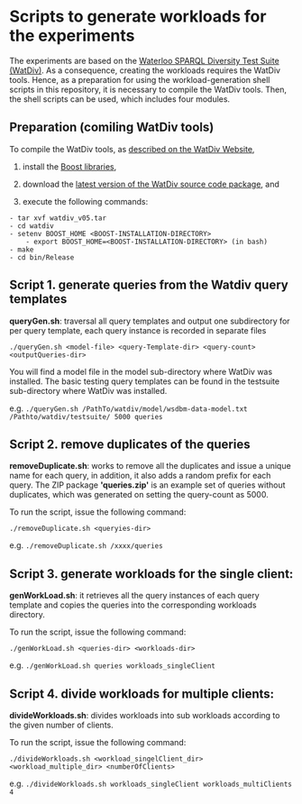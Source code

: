 # Scripts to generate workloads for the experiments

The experiments are based on the [Waterloo SPARQL Diversity Test Suite (WatDiv)](https://dsg.uwaterloo.ca/watdiv/). As a consequence, creating the workloads requires the WatDiv tools. Hence, as a preparation for using the workload-generation shell scripts in this repository, it is necessary to compile the WatDiv tools. Then, the shell scripts can be used, which includes four modules.

## Preparation (comiling WatDiv tools)
To compile the WatDiv tools, as [described on the WatDiv Website](https://dsg.uwaterloo.ca/watdiv/#installation),

1. install the [Boost libraries](https://www.boost.org/),

2. download the [latest version of the WatDiv source code package](https://dsg.uwaterloo.ca/watdiv/#download), and

3. execute the following commands:

```
- tar xvf watdiv_v05.tar
- cd watdiv
- setenv BOOST_HOME <BOOST-INSTALLATION-DIRECTORY>
	- export BOOST_HOME=<BOOST-INSTALLATION-DIRECTORY> (in bash)
- make
- cd bin/Release
```

## Script 1. generate queries from the Watdiv query templates
**queryGen.sh**: traversal all query templates and output one subdirectory for per query template, each query instance is recorded in separate files

`./queryGen.sh <model-file> <query-Template-dir> <query-count> <outputQueries-dir>`

You will find a model file in the model sub-directory where WatDiv was installed. The basic testing query templates can be found in the testsuite sub-directory where WatDiv was installed.

e.g. `./queryGen.sh /PathTo/watdiv/model/wsdbm-data-model.txt /Pathto/watdiv/testsuite/ 5000 queries`


## Script 2. remove duplicates of the queries

**removeDuplicate.sh**: works to remove all the duplicates and issue a unique name for each query, in addition, it also adds a random prefix for each query. The ZIP package **'queries.zip'** is an example set of queries without duplicates, which was generated on setting the query-count as 5000.

To run the script, issue the following command:

`./removeDuplicate.sh <queryies-dir>`

e.g. `./removeDuplicate.sh /xxxx/queries`

## Script 3. generate workloads for the single client:

**genWorkLoad.sh**: it retrieves all the query instances of each query template and copies the queries into the corresponding workloads directory. 

To run the script, issue the following command:

`./genWorkLoad.sh <queries-dir> <workloads-dir>`

e.g. `./genWorkLoad.sh queries workloads_singleClient`

## Script 4. divide workloads for multiple clients:
**divideWorkloads.sh**: divides workloads into sub workloads according to the given number of clients.

To run the script, issue the following command:

`./divideWorkloads.sh <workload_singelClient_dir> <workload_multiple_dir> <numberOfClients>`

e.g. `./divideWorkloads.sh workloads_singleClient workloads_multiClients 4`
